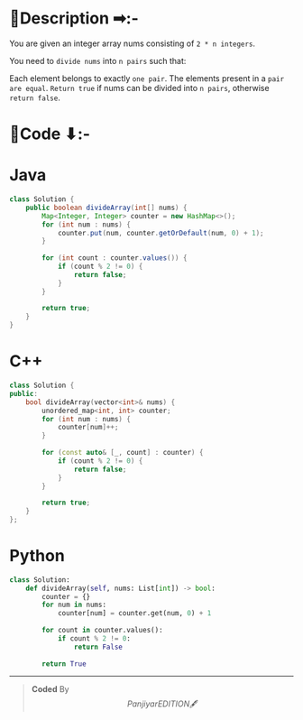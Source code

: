 # 📍Description ➡:-
<!-- Describe your first thoughts on how to solve this problem. -->
You are given an integer array nums consisting of `2 * n integers`.

You need to `divide nums` into `n pairs` such that:

Each element belongs to exactly `one pair`.
The elements present in a `pair are equal`.
`Return true` if nums can be divided into `n pairs`, otherwise `return false`.

# 📝Code ⬇:-


# Java
```java []
class Solution {
    public boolean divideArray(int[] nums) {
        Map<Integer, Integer> counter = new HashMap<>();
        for (int num : nums) {
            counter.put(num, counter.getOrDefault(num, 0) + 1);
        }
        
        for (int count : counter.values()) {
            if (count % 2 != 0) {
                return false;
            }
        }
        
        return true;
    }
}

```

# C++
``` cpp []
class Solution {
public:
    bool divideArray(vector<int>& nums) {
        unordered_map<int, int> counter;
        for (int num : nums) {
            counter[num]++;
        }
        
        for (const auto& [_, count] : counter) {
            if (count % 2 != 0) {
                return false;
            }
        }
        
        return true;
    }
}; 
```

# Python
``` python []
class Solution:
    def divideArray(self, nums: List[int]) -> bool:
        counter = {}
        for num in nums:
            counter[num] = counter.get(num, 0) + 1
        
        for count in counter.values():
            if count % 2 != 0:
                return False
        
        return True     
```

---

>    **Coded** By $$Panjiyar EDITION 🖋  $$

               

